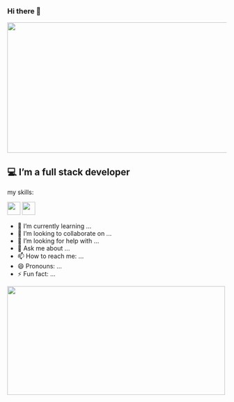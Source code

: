 ### Hi there 👋 
<!-- ![Alt Text](https://media.giphy.com/media/quEsMOrr3hmQ8/giphy.gif) -->

<img src="https://swansoftwaresolutions.com/wp-content/uploads/2020/04/05.14.20-Meet-a-Full-Stack-Developer-Vlad-Ryba-1024x576.jpg" width="750" height="300">

## :computer: I’m a full stack developer

my skills:

 <img src="https://upload.wikimedia.org/wikipedia/commons/thumb/a/a7/React-icon.svg/512px-React-icon.svg.png?20220125121207" width="30" height="30">
 <img src="https://icon-library.com/images/node-js-icon/node-js-icon-8.jpg" width="30" height="30">



- 🌱 I’m currently learning ...
- 👯 I’m looking to collaborate on ...
- 🤔 I’m looking for help with ...
- 💬 Ask me about ...
- 📫 How to reach me: ...
- 😄 Pronouns: ...
- ⚡ Fun fact: ...

<img src="https://media.giphy.com/media/quEsMOrr3hmQ8/giphy.gif" width="500" height="250">
